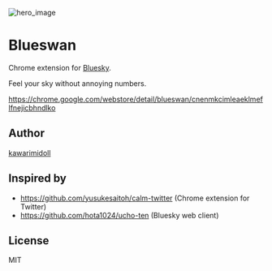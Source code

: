 ![hero_image](https://user-images.githubusercontent.com/8146876/235298107-e9ccd8e5-446e-48ba-a45d-f38600d88a45.png)

# Blueswan

Chrome extension for [Bluesky](https://bsky.app).

Feel your sky without annoying numbers.

https://chrome.google.com/webstore/detail/blueswan/cnenmkcimleaeklmeflfnejicbhndlko

## Author

[kawarimidoll](https://bsky.app/profile/did:plc:okalufxun5rpqzdrwf5bpu3d)

## Inspired by

- https://github.com/yusukesaitoh/calm-twitter (Chrome extension for Twitter)
- https://github.com/hota1024/ucho-ten (Bluesky web client)

## License

MIT
